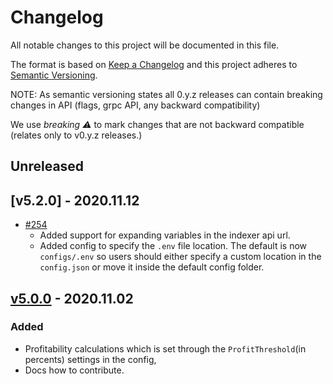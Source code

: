 # Changelog

All notable changes to this project will be documented in this file.

The format is based on [Keep a Changelog](http://keepachangelog.com/en/1.0.0/)
and this project adheres to [Semantic Versioning](http://semver.org/spec/v2.0.0.html).

NOTE: As semantic versioning states all 0.y.z releases can contain breaking changes in API (flags, grpc API, any backward compatibility)

We use *breaking :warning:* to mark changes that are not backward compatible (relates only to v0.y.z releases.)

## Unreleased

## [v5.2.0] - 2020.11.12
- [#254](https://github.com/tellor-io/TellorMiner/pull/254)
    - Added support for expanding variables in the indexer api url.
    - Added config to specify the `.env` file location. The default is now `configs/.env` so users should either specify a custom location in the `config.json` or move it inside the default config folder.


## [v5.0.0](https://github.com/tellor-io/TellorMiner/releases) - 2020.11.02

### Added
 - Profitability calculations which is set through the `ProfitThreshold`(in percents) settings in the config,
 - Docs how to contribute.

